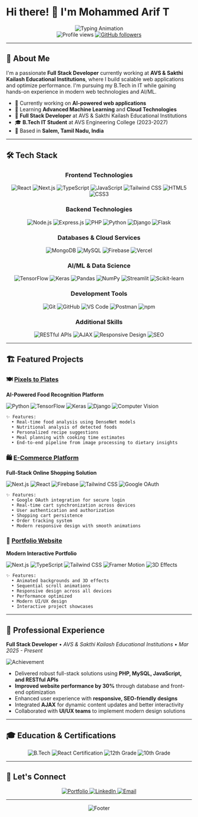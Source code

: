 # Hi there! 👋 I'm Mohammed Arif T

<div align="center">
  <img src="https://readme-typing-svg.herokuapp.com?font=Fira+Code&weight=500&size=32&pause=1000&color=3B82F6&center=true&vCenter=true&width=700&lines=Full+Stack+Developer;MERN+Stack+Developer;AI+%26+ML+Enthusiast" alt="Typing Animation" />
</div>

<div align="center">
  <img src="https://komarev.com/ghpvc/?username=mohammed-arif-23&label=Profile%20views&color=3b82f6&style=for-the-badge" alt="Profile views" />
  <a href="https://github.com/mohammed-arif-23?tab=followers">
    <img src="https://img.shields.io/github/followers/mohammed-arif-23?label=Followers&style=for-the-badge&color=blue" alt="GitHub followers" />
  </a>
</div>

---

## 🚀 About Me

I'm a passionate **Full Stack Developer** currently working at **AVS & Sakthi Kailash Educational Institutions**, where I build scalable web applications and optimize performance. I'm pursuing my B.Tech in IT while gaining hands-on experience in modern web technologies and AI/ML.

- 🔭 Currently working on **AI-powered web applications**
- 🌱 Learning **Advanced Machine Learning** and **Cloud Technologies**
- 💼 **Full Stack Developer** at AVS & Sakthi Kailash Educational Institutions
- 🎓 **B.Tech IT Student** at AVS Engineering College (2023-2027)
- 📍 Based in **Salem, Tamil Nadu, India**

---

## 🛠️ Tech Stack

<div align="center">

### Frontend Technologies
<img src="https://img.shields.io/badge/React-20232A?style=for-the-badge&logo=react&logoColor=61DAFB" alt="React" />
<img src="https://img.shields.io/badge/Next.js-000000?style=for-the-badge&logo=next.js&logoColor=white" alt="Next.js" />
<img src="https://img.shields.io/badge/TypeScript-007ACC?style=for-the-badge&logo=typescript&logoColor=white" alt="TypeScript" />
<img src="https://img.shields.io/badge/JavaScript-F7DF1E?style=for-the-badge&logo=javascript&logoColor=black" alt="JavaScript" />
<img src="https://img.shields.io/badge/Tailwind_CSS-38B2AC?style=for-the-badge&logo=tailwind-css&logoColor=white" alt="Tailwind CSS" />
<img src="https://img.shields.io/badge/HTML5-E34F26?style=for-the-badge&logo=html5&logoColor=white" alt="HTML5" />
<img src="https://img.shields.io/badge/CSS3-1572B6?style=for-the-badge&logo=css3&logoColor=white" alt="CSS3" />

### Backend Technologies
<img src="https://img.shields.io/badge/Node.js-43853D?style=for-the-badge&logo=node.js&logoColor=white" alt="Node.js" />
<img src="https://img.shields.io/badge/Express.js-404D59?style=for-the-badge&logo=express&logoColor=white" alt="Express.js" />
<img src="https://img.shields.io/badge/PHP-777BB4?style=for-the-badge&logo=php&logoColor=white" alt="PHP" />
<img src="https://img.shields.io/badge/Python-3776AB?style=for-the-badge&logo=python&logoColor=white" alt="Python" />
<img src="https://img.shields.io/badge/Django-092E20?style=for-the-badge&logo=django&logoColor=white" alt="Django" />
<img src="https://img.shields.io/badge/Flask-000000?style=for-the-badge&logo=flask&logoColor=white" alt="Flask" />

### Databases & Cloud Services
<img src="https://img.shields.io/badge/MongoDB-4EA94B?style=for-the-badge&logo=mongodb&logoColor=white" alt="MongoDB" />
<img src="https://img.shields.io/badge/MySQL-00000F?style=for-the-badge&logo=mysql&logoColor=white" alt="MySQL" />
<img src="https://img.shields.io/badge/Firebase-039BE5?style=for-the-badge&logo=Firebase&logoColor=white" alt="Firebase" />
<img src="https://img.shields.io/badge/Vercel-000000?style=for-the-badge&logo=vercel&logoColor=white" alt="Vercel" />

### AI/ML & Data Science
<img src="https://img.shields.io/badge/TensorFlow-FF6F00?style=for-the-badge&logo=tensorflow&logoColor=white" alt="TensorFlow" />
<img src="https://img.shields.io/badge/Keras-D00000?style=for-the-badge&logo=keras&logoColor=white" alt="Keras" />
<img src="https://img.shields.io/badge/Pandas-150458?style=for-the-badge&logo=pandas&logoColor=white" alt="Pandas" />
<img src="https://img.shields.io/badge/NumPy-013243?style=for-the-badge&logo=numpy&logoColor=white" alt="NumPy" />
<img src="https://img.shields.io/badge/Streamlit-FF4B4B?style=for-the-badge&logo=streamlit&logoColor=white" alt="Streamlit" />
<img src="https://img.shields.io/badge/scikit--learn-F7931E?style=for-the-badge&logo=scikit-learn&logoColor=white" alt="Scikit-learn" />

### Development Tools
<img src="https://img.shields.io/badge/Git-F05032?style=for-the-badge&logo=git&logoColor=white" alt="Git" />
<img src="https://img.shields.io/badge/GitHub-100000?style=for-the-badge&logo=github&logoColor=white" alt="GitHub" />
<img src="https://img.shields.io/badge/VS_Code-007ACC?style=for-the-badge&logo=visual-studio-code&logoColor=white" alt="VS Code" />
<img src="https://img.shields.io/badge/Postman-FF6C37?style=for-the-badge&logo=postman&logoColor=white" alt="Postman" />
<img src="https://img.shields.io/badge/npm-CB3837?style=for-the-badge&logo=npm&logoColor=white" alt="npm" />

### Additional Skills
<img src="https://img.shields.io/badge/RESTful_APIs-02569B?style=for-the-badge&logo=fastapi&logoColor=white" alt="RESTful APIs" />
<img src="https://img.shields.io/badge/AJAX-0769AD?style=for-the-badge&logo=jquery&logoColor=white" alt="AJAX" />
<img src="https://img.shields.io/badge/Responsive_Design-FF6B35?style=for-the-badge&logo=css3&logoColor=white" alt="Responsive Design" />
<img src="https://img.shields.io/badge/SEO-4285F4?style=for-the-badge&logo=google&logoColor=white" alt="SEO" />

</div>

---

## 🏗️ Featured Projects

### 🍽️ [Pixels to Plates](https://github.com/mohammed-arif-23/pixelstoplates)
**AI-Powered Food Recognition Platform**

<img src="https://img.shields.io/badge/Python-3776AB?style=for-the-badge&logo=python&logoColor=white" alt="Python" />
<img src="https://img.shields.io/badge/TensorFlow-FF6F00?style=for-the-badge&logo=tensorflow&logoColor=white" alt="TensorFlow" />
<img src="https://img.shields.io/badge/Keras-D00000?style=for-the-badge&logo=keras&logoColor=white" alt="Keras" />
<img src="https://img.shields.io/badge/Django-092E20?style=for-the-badge&logo=django&logoColor=white" alt="Django" />
<img src="https://img.shields.io/badge/Computer_Vision-FF6B35?style=for-the-badge&logo=opencv&logoColor=white" alt="Computer Vision" />

```
✨ Features: 
  • Real-time food analysis using DenseNet models
  • Nutritional analysis of detected foods
  • Personalized recipe suggestions
  • Meal planning with cooking time estimates
  • End-to-end pipeline from image processing to dietary insights
```

### 🛍️ [E-Commerce Platform](https://github.com/mohammed-arif-23/shopping)
**Full-Stack Online Shopping Solution**

<img src="https://img.shields.io/badge/Next.js-000000?style=for-the-badge&logo=next.js&logoColor=white" alt="Next.js" />
<img src="https://img.shields.io/badge/React-20232A?style=for-the-badge&logo=react&logoColor=61DAFB" alt="React" />
<img src="https://img.shields.io/badge/Firebase-039BE5?style=for-the-badge&logo=Firebase&logoColor=white" alt="Firebase" />
<img src="https://img.shields.io/badge/Tailwind_CSS-38B2AC?style=for-the-badge&logo=tailwind-css&logoColor=white" alt="Tailwind CSS" />
<img src="https://img.shields.io/badge/Google_OAuth-4285F4?style=for-the-badge&logo=google&logoColor=white" alt="Google OAuth" />

```
✨ Features:
  • Google OAuth integration for secure login
  • Real-time cart synchronization across devices
  • User authentication and authorization
  • Shopping cart persistence
  • Order tracking system
  • Modern responsive design with smooth animations
```

### 🎨 [Portfolio Website](https://github.com/mohammed-arif-23/Portfolio)
**Modern Interactive Portfolio**

<img src="https://img.shields.io/badge/Next.js-000000?style=for-the-badge&logo=next.js&logoColor=white" alt="Next.js" />
<img src="https://img.shields.io/badge/TypeScript-007ACC?style=for-the-badge&logo=typescript&logoColor=white" alt="TypeScript" />
<img src="https://img.shields.io/badge/Tailwind_CSS-38B2AC?style=for-the-badge&logo=tailwind-css&logoColor=white" alt="Tailwind CSS" />
<img src="https://img.shields.io/badge/Framer_Motion-0055FF?style=for-the-badge&logo=framer&logoColor=white" alt="Framer Motion" />
<img src="https://img.shields.io/badge/3D_Effects-FF6B35?style=for-the-badge&logo=three.js&logoColor=white" alt="3D Effects" />

```
✨ Features:
  • Animated backgrounds and 3D effects
  • Sequential scroll animations
  • Responsive design across all devices
  • Performance optimized
  • Modern UI/UX design
  • Interactive project showcases
```

---

## 💼 Professional Experience

**Full Stack Developer** • *AVS & Sakthi Kailash Educational Institutions* • *Mar 2025 - Present*

<img src="https://img.shields.io/badge/Achievement-Improved_Performance_by_30%25-success?style=for-the-badge" alt="Achievement" />

- Delivered robust full-stack solutions using **PHP, MySQL, JavaScript, and RESTful APIs**
- **Improved website performance by 30%** through database and front-end optimization  
- Enhanced user experience with **responsive, SEO-friendly designs**
- Integrated **AJAX** for dynamic content updates and better interactivity
- Collaborated with **UI/UX teams** to implement modern design solutions

---

## 🎓 Education & Certifications

<div align="center">

<img src="https://img.shields.io/badge/B.Tech_IT-AVS_Engineering_College-blue?style=for-the-badge" alt="B.Tech" />
<img src="https://img.shields.io/badge/React.js_Certified-Infosys_Springboard-green?style=for-the-badge" alt="React Certification" />
<img src="https://img.shields.io/badge/12th_Standard-86.4%25-orange?style=for-the-badge" alt="12th Grade" />
<img src="https://img.shields.io/badge/10th_Standard-100%25-gold?style=for-the-badge" alt="10th Grade" />

</div>

---

## 🤝 Let's Connect

<div align="center">

<a href="https://myportfolio-arif.vercel.app/">
  <img src="https://img.shields.io/badge/Portfolio-000000?style=for-the-badge&logo=vercel&logoColor=white" alt="Portfolio" />
</a>
<a href="https://linkedin.com/in/mohammed-arif-0ab6402a1">
  <img src="https://img.shields.io/badge/LinkedIn-0A66C2?style=for-the-badge&logo=linkedin&logoColor=white" alt="LinkedIn" />
</a>
<a href="mailto:mohammedarif2303@gmail.com">
  <img src="https://img.shields.io/badge/Email-EA4335?style=for-the-badge&logo=gmail&logoColor=white" alt="Email" />
</a>

</div>

---

<div align="center">
  <img src="https://readme-typing-svg.herokuapp.com?font=Fira+Code&size=18&pause=1000&color=6B7280&center=true&vCenter=true&width=800&lines=Building+scalable+solutions+that+make+a+difference;Thanks+for+visiting+my+profile!;Let's+build+something+amazing+together!" alt="Footer" />
</div>
